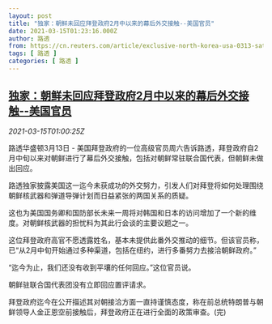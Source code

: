 ```yaml
---
layout: post
title: "独家：朝鲜未回应拜登政府2月中以来的幕后外交接触--美国官员"
date: 2021-03-15T01:23:16.000Z
author: 路透
from: https://cn.reuters.com/article/exclusive-north-korea-usa-0313-sat-idCNKBS2B7022
tags: [ 路透 ]
categories: [ 路透 ]
---
```

<!--1615771396000-->
[独家：朝鲜未回应拜登政府2月中以来的幕后外交接触--美国官员](https://cn.reuters.com/article/exclusive-north-korea-usa-0313-sat-idCNKBS2B7022)
------

<div>
<div><i>2021-03-15T01:00:25Z</i></div><p>路透华盛顿3月13日 - 美国拜登政府的一位高级官员周六告诉路透，拜登政府自2月中旬以来对朝鲜进行了幕后外交接触，包括对朝鲜常驻联合国代表，但朝鲜未做出回应。</p><p>路透独家披露美国这一迄今未获成功的外交努力，引发人们对拜登将如何处理围绕朝鲜核武器和弹道导弹计划而日益紧张的两国关系的质疑。</p><p>这也为美国国务卿和国防部长未来一周将对韩国和日本的访问增加了一个新的维度。对朝鲜核武器的担忧料为其此行会谈的主要议题之一。</p><p>这位拜登政府高官不愿透露姓名，基本未提供此番外交推动的细节。但该官员称，已“从2月中旬开始通过多种渠道，包括在纽约，进行多番努力去接洽朝鲜政府。”</p><p>“迄今为止，我们还没有收到平壤的任何回应。”这位官员说。</p><p>朝鲜驻联合国代表团没有立即回应置评请求。</p><p>拜登政府迄今在公开描述其对朝接洽方面一直持谨慎态度，称在前总统特朗普与朝鲜领导人金正恩空前接触后，拜登政府正在进行全面的政策审查。(完)</p>
</div>
